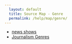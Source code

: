 ```yaml
---
  layout: default
  title: Source Map - Genre
  permalink: /help/map/genre/
---
```

* [news shows](https://github.com/tarunkumarbhati/NewShows)
* [Journalism Genres](https://en.wikipedia.org/wiki/Journalism_genres)
